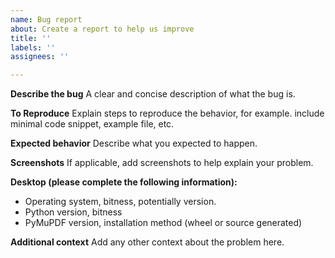 ```yaml
---
name: Bug report
about: Create a report to help us improve
title: ''
labels: ''
assignees: ''

---
```


**Describe the bug**
A clear and concise description of what the bug is.

**To Reproduce**
Explain steps to reproduce the behavior, for example. include minimal code snippet, example file, etc.

**Expected behavior**
Describe what you expected to happen.

**Screenshots**
If applicable, add screenshots to help explain your problem.

**Desktop (please complete the following information):**
 - Operating system, bitness, potentially version.
 - Python version, bitness
 - PyMuPDF version, installation method (wheel or source generated)

**Additional context**
Add any other context about the problem here.

